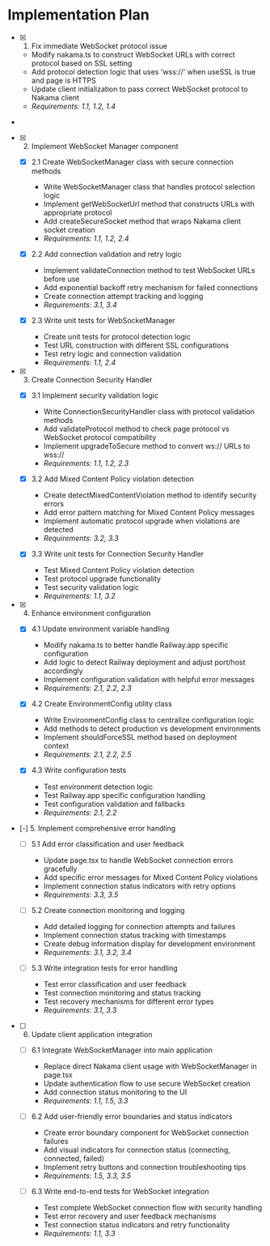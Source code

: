 # Implementation Plan

- [x] 1. Fix immediate WebSocket protocol issue

  - Modify nakama.ts to construct WebSocket URLs with correct protocol based on SSL setting
  - Add protocol detection logic that uses 'wss://' when useSSL is true and page is HTTPS
  - Update client initialization to pass correct WebSocket protocol to Nakama client
  - _Requirements: 1.1, 1.2, 1.4_

-

- [x] 2. Implement WebSocket Manager component

  - [x] 2.1 Create WebSocketManager class with secure connection methods

    - Write WebSocketManager class that handles protocol selection logic
    - Implement getWebSocketUrl method that constructs URLs with appropriate protocol
    - Add createSecureSocket method that wraps Nakama client socket creation
    - _Requirements: 1.1, 1.2, 2.4_

  - [x] 2.2 Add connection validation and retry logic

    - Implement validateConnection method to test WebSocket URLs before use
    - Add exponential backoff retry mechanism for failed connections
    - Create connection attempt tracking and logging
    - _Requirements: 3.1, 3.4_

  - [x] 2.3 Write unit tests for WebSocketManager

    - Create unit tests for protocol detection logic
    - Test URL construction with different SSL configurations
    - Test retry logic and connection validation
    - _Requirements: 1.1, 2.4_

- [x] 3. Create Connection Security Handler

  - [x] 3.1 Implement security validation logic

    - Write ConnectionSecurityHandler class with protocol validation methods
    - Add validateProtocol method to check page protocol vs WebSocket protocol compatibility
    - Implement upgradeToSecure method to convert ws:// URLs to wss://
    - _Requirements: 1.1, 1.2, 2.3_

  - [x] 3.2 Add Mixed Content Policy violation detection

    - Create detectMixedContentViolation method to identify security errors
    - Add error pattern matching for Mixed Content Policy messages
    - Implement automatic protocol upgrade when violations are detected
    - _Requirements: 3.2, 3.3_

  - [x] 3.3 Write unit tests for Connection Security Handler

    - Test Mixed Content Policy violation detection
    - Test protocol upgrade functionality
    - Test security validation logic
    - _Requirements: 1.1, 3.2_

- [x] 4. Enhance environment configuration

  - [x] 4.1 Update environment variable handling

    - Modify nakama.ts to better handle Railway.app specific configuration
    - Add logic to detect Railway deployment and adjust port/host accordingly
    - Implement configuration validation with helpful error messages
    - _Requirements: 2.1, 2.2, 2.3_

  - [x] 4.2 Create EnvironmentConfig utility class

    - Write EnvironmentConfig class to centralize configuration logic
    - Add methods to detect production vs development environments
    - Implement shouldForceSSL method based on deployment context
    - _Requirements: 2.1, 2.2, 2.5_

  - [x] 4.3 Write configuration tests

    - Test environment detection logic
    - Test Railway.app specific configuration handling
    - Test configuration validation and fallbacks
    - _Requirements: 2.1, 2.2_

- [-] 5. Implement comprehensive error handling

  - [ ] 5.1 Add error classification and user feedback

    - Update page.tsx to handle WebSocket connection errors gracefully
    - Add specific error messages for Mixed Content Policy violations
    - Implement connection status indicators with retry options
    - _Requirements: 3.3, 3.5_

  - [ ] 5.2 Create connection monitoring and logging

    - Add detailed logging for connection attempts and failures
    - Implement connection status tracking with timestamps
    - Create debug information display for development environment
    - _Requirements: 3.1, 3.2, 3.4_

  - [ ] 5.3 Write integration tests for error handling
    - Test error classification and user feedback
    - Test connection monitoring and status tracking
    - Test recovery mechanisms for different error types
    - _Requirements: 3.1, 3.3_

- [ ] 6. Update client application integration

  - [ ] 6.1 Integrate WebSocketManager into main application

    - Replace direct Nakama client usage with WebSocketManager in page.tsx
    - Update authentication flow to use secure WebSocket creation
    - Add connection status monitoring to the UI
    - _Requirements: 1.1, 1.5, 3.3_

  - [ ] 6.2 Add user-friendly error boundaries and status indicators

    - Create error boundary component for WebSocket connection failures
    - Add visual indicators for connection status (connecting, connected, failed)
    - Implement retry buttons and connection troubleshooting tips
    - _Requirements: 1.5, 3.3, 3.5_

  - [ ] 6.3 Write end-to-end tests for WebSocket integration
    - Test complete WebSocket connection flow with security handling
    - Test error recovery and user feedback mechanisms
    - Test connection status indicators and retry functionality
    - _Requirements: 1.1, 3.3_
